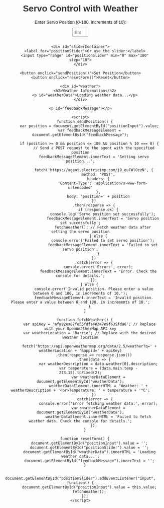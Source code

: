 <!DOCTYPE html>
<html lang="en">
<head>
    <meta charset="UTF-8">
    <meta http-equiv="X-UA-Compatible" content="IE=edge">
    <meta name="viewport" content="width=device-width, initial-scale=1.0">
    <title>Servo Control with Weather</title>
    <style>
        body {
            font-family: 'Arial', sans-serif;
            text-align: center;
            margin: 20px;
        }
        h1 {
            color: #333;
        }
        label {
            display: block;
            margin: 10px 0;
        }
        input[type="number"] {
            width: 50px;
            padding: 5px;
            margin-bottom: 10px;
        }
        input[type="range"] {
            width: 80%;
            margin: 0 auto;
        }
        button {
            background-color: #4CAF50;
            color: white;
            padding: 10px 20px;
            border: none;
            border-radius: 5px;
            cursor: pointer;
        }
        button:hover {
            background-color: #45a049;
        }
        #weather {
            margin-top: 20px;
        }
        #sliderContainer {
            margin-top: 10px;
        }
        #positionSlider {
            width: 80%;
            margin: 0 auto;
        }
        #feedbackMessage {
            margin-top: 10px;
            color: #333;
        }
    </style>
</head>
<body>
    <h1>Servo Control with Weather</h1>
    <label for="positionInput">Enter Servo Position (0-180, increments of 10): </label>
    <input type="number" id="positionInput" min="0" max="180" step="10" placeholder="Enter position">
    
    <div id="sliderContainer">
        <label for="positionSlider">Or use the slider:</label>
        <input type="range" id="positionSlider" min="0" max="180" step="10">
    </div>
    
    <button onclick="sendPosition()">Set Position</button>
    <button onclick="resetForm()">Reset</button>

    <div id="weather">
        <h2>Weather Information</h2>
        <p id="weatherData">Loading weather data...</p>
    </div>

    <p id="feedbackMessage"></p>

    <script>
        function sendPosition() {
            var position = document.getElementById("positionInput").value;
            var feedbackMessageElement = document.getElementById("feedbackMessage");

            if (position >= 0 && position <= 180 && position % 10 === 0) {
                // Send a POST request to the agent with the specified position
                feedbackMessageElement.innerText = 'Setting servo position...';
                
                fetch('https://agent.electricimp.com/j9_euFWlOzzN', {
                    method: 'POST',
                    headers: {
                        'Content-Type': 'application/x-www-form-urlencoded'
                    },
                    body: 'position=' + position
                })
                .then(response => {
                    if (response.ok) {
                        console.log('Servo position set successfully');
                        feedbackMessageElement.innerText = 'Servo position set successfully';
                        fetchWeather(); // Fetch weather data after setting the servo position
                    } else {
                        console.error('Failed to set servo position');
                        feedbackMessageElement.innerText = 'Failed to set servo position';
                    }
                })
                .catch(error => {
                    console.error('Error:', error);
                    feedbackMessageElement.innerText = 'Error. Check the console for details.';
                });
            } else {
                console.error('Invalid position. Please enter a value between 0 and 180, in increments of 10.');
                feedbackMessageElement.innerText = 'Invalid position. Please enter a value between 0 and 180, in increments of 10.';
            }
        }

        function fetchWeather() {
            var apiKey = 'afa92ea67fe55fdfa48347e9f635fda6'; // Replace with your OpenWeatherMap API key
            var weatherLocation = 'Barrie'; // Replace with the desired weather location

            fetch('https://api.openweathermap.org/data/2.5/weather?q=' + weatherLocation + '&appid=' + apiKey)
                .then(response => response.json())
                .then(data => {
                    var weatherDescription = data.weather[0].description;
                    var temperature = (data.main.temp - 273.15).toFixed(2);
                    var weatherDataElement = document.getElementById("weatherData");
                    weatherDataElement.innerHTML = 'Weather: ' + weatherDescription + '<br>Temperature: ' + temperature + '°C';
                })
                .catch(error => {
                    console.error('Error fetching weather data:', error);
                    var weatherDataElement = document.getElementById("weatherData");
                    weatherDataElement.innerHTML = 'Failed to fetch weather data. Check the console for details.';
                });
        }

        function resetForm() {
            document.getElementById("positionInput").value = '';
            document.getElementById("positionSlider").value = '';
            document.getElementById("weatherData").innerHTML = 'Loading weather data...';
            document.getElementById("feedbackMessage").innerText = '';
        }

        document.getElementById("positionSlider").addEventListener("input", function() {
            document.getElementById("positionInput").value = this.value;
            fetchWeather();
        });
    </script>
</body>
</html>
